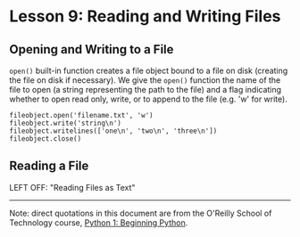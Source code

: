 # Lesson 9: Reading and Writing Files

## Opening and Writing to a File

`open()` built-in function creates a file object bound to a file on disk
(creating the file on disk if necessary). We give the `open()` function
the name of the file to open (a string representing the path to the
file) and a flag indicating whether to open read only, write, or to
append to the file (e.g. 'w' for write).

    fileobject.open('filename.txt', 'w')
    fileobject.write('string\n')
    fileobject.writelines(['one\n', 'two\n', 'three\n'])
    fileobject.close()

## Reading a File

LEFT OFF: "Reading Files as Text"

---

Note: direct quotations in this document are from the O'Reilly School of
Technology course,
[Python 1: Beginning Python](http://www.oreillyschool.com/individual-courses/python1/).


